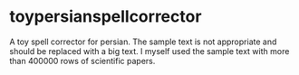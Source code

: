 # toypersianspellcorrector
A toy spell corrector for persian.
The sample text is not appropriate and should be replaced with a big text. I myself used the sample text with more than 400000 rows of scientific papers.
